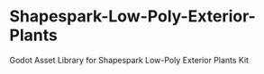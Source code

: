 # Shapespark-Low-Poly-Exterior-Plants
Godot Asset Library for Shapespark Low-Poly Exterior Plants Kit
